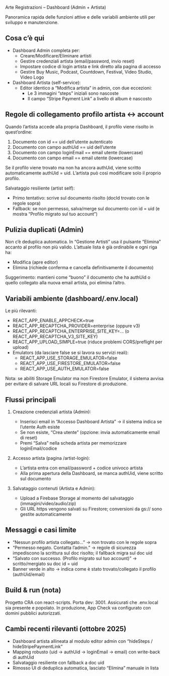 Arte Registrazioni – Dashboard (Admin + Artista)

Panoramica rapida delle funzioni attive e delle variabili ambiente utili per sviluppo e manutenzione.

## Cosa c’è qui

- Dashboard Admin completa per:
  - Creare/Modificare/Eliminare artisti
  - Gestire credenziali artista (email/password, invio reset)
  - Impostare codice di login artista e link diretto alla pagina di accesso
  - Gestire Buy Music, Podcast, Countdown, Festival, Video Studio, Video Logo
- Dashboard Artista (self-service):
  - Editor identico a “Modifica artista” in admin, con due eccezioni:
    - Le 3 immagini “steps” iniziali sono nascoste
    - Il campo “Stripe Payment Link” a livello di album è nascosto

## Regole di collegamento profilo artista ↔ account

Quando l’artista accede alla propria Dashboard, il profilo viene risolto in quest’ordine:
1) Documento con id == uid dell’utente autenticato
2) Documento con campo authUid == uid dell’utente
3) Documento con campo loginEmail == email utente (lowercase)
4) Documento con campo email == email utente (lowercase)

Se il profilo viene trovato ma non ha ancora authUid, viene scritto automaticamente authUid = uid. L’artista può così modificare solo il proprio profilo.

Salvataggio resiliente (artist self):
- Primo tentativo: scrive sul documento risolto (docId trovato con le regole sopra)
- Fallback: se non permesso, salva/merge sul documento con id = uid (e mostra “Profilo migrato sul tuo account”)

## Pulizia duplicati (Admin)

Non c’è deduplica automatica. In “Gestione Artisti” usa il pulsante “Elimina” accanto al profilo non più valido. L’attuale lista è già ordinabile e ogni riga ha:
- Modifica (apre editor)
- Elimina (richiede conferma e cancella definitivamente il documento)

Suggerimento: mantieni come “buono” il documento che ha authUid o quello collegato alla nuova email artista, poi elimina l’altro.

## Variabili ambiente (dashboard/.env.local)

Le più rilevanti:

- REACT_APP_ENABLE_APPCHECK=true
- REACT_APP_RECAPTCHA_PROVIDER=enterprise (oppure v3)
- REACT_APP_RECAPTCHA_ENTERPRISE_SITE_KEY=... (o REACT_APP_RECAPTCHA_V3_SITE_KEY)
- REACT_APP_UPLOAD_SIMPLE=true (riduce problemi CORS/preflight per upload)
- Emulators (da lasciare false se si lavora su servizi reali):
  - REACT_APP_USE_STORAGE_EMULATOR=false
  - REACT_APP_USE_FIRESTORE_EMULATOR=false
  - REACT_APP_USE_AUTH_EMULATOR=false

Nota: se abiliti Storage Emulator ma non Firestore Emulator, il sistema avvisa per evitare di salvare URL locali su Firestore di produzione.

## Flussi principali

1) Creazione credenziali artista (Admin):
   - Inserisci email in “Accesso Dashboard Artista” → il sistema indica se l’utente Auth esiste
   - Se non esiste, “Crea utente” (opzione: invia automaticamente email di reset)
   - Premi “Salva” nella scheda artista per memorizzare loginEmail/codice

2) Accesso artista (pagina /artist-login):
   - L’artista entra con email/password + codice univoco artista
   - Alla prima apertura della Dashboard, se manca authUid, viene scritto sul documento

3) Salvataggio contenuti (Artista e Admin):
   - Upload a Firebase Storage al momento del salvataggio (immagini/video/audio/zip)
   - Gli URL https vengono salvati su Firestore; conversioni da gs:// sono gestite automaticamente

## Messaggi e casi limite

- “Nessun profilo artista collegato…” → non trovato con le regole sopra
- “Permesso negato. Contatta l’admin.” → regole di sicurezza impediscono la scrittura sul doc risolto; il fallback migra sul doc uid
- “Salvato con successo. (Profilo migrato sul tuo account)” → scritto/mergiato su doc id = uid
- Banner verde in alto → indica come è stato trovato/collegato il profilo (authUid/email)

## Build & run (nota)

Progetto CRA con react-scripts. Porta dev: 3001. Assicurati che .env.local sia presente e popolato. In produzione, App Check va configurato con domini pubblici autorizzati.

## Cambi recenti rilevanti (ottobre 2025)

- Dashboard artista allineata al modulo editor admin con “hideSteps / hideStripePaymentLink”
- Mapping robusto (uid → authUid → loginEmail → email) con write-back di authUid
- Salvataggio resiliente con fallback a doc uid
- Rimosso UI di deduplica automatica, lasciato “Elimina” manuale in lista
